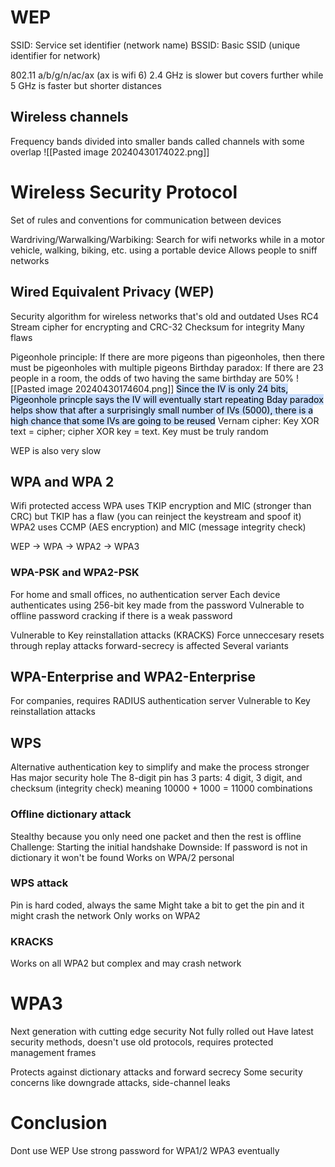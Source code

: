 # WEP
SSID: Service set identifier (network name)
BSSID: Basic SSID (unique identifier for network)

802.11 a/b/g/n/ac/ax (ax is wifi 6)
2.4 GHz is slower but covers further while 5 GHz is faster but shorter distances

## Wireless channels
Frequency bands divided into smaller bands called channels with some overlap
![[Pasted image 20240430174022.png]]

# Wireless Security Protocol
Set of rules and conventions for communication between devices

Wardriving/Warwalking/Warbiking: Search for wifi networks while in a motor vehicle, walking, biking, etc. using a portable device
Allows people to sniff networks

## Wired Equivalent Privacy (WEP)
Security algorithm for wireless networks that's old and outdated
Uses RC4 Stream cipher for encrypting and CRC-32 Checksum for integrity
Many flaws

Pigeonhole principle: If there are more pigeons than pigeonholes, then there must be pigeonholes with multiple pigeons 
Birthday paradox: If there are 23 people in a room, the odds of two having the same birthday are 50%
![[Pasted image 20240430174604.png]]
<mark style="background: #ADCCFFA6;">Since the IV is only 24 bits, Pigeonhole princple says the IV will eventually start repeating </mark>
<mark style="background: #ADCCFFA6;">Bday paradox helps show that after a surprisingly small number of IVs (5000), there is a high chance that some IVs are going to be reused</mark>
Vernam cipher: Key XOR text = cipher; cipher XOR key = text. 
	Key must be truly random

WEP is also very slow

## WPA and WPA 2
Wifi protected access 
WPA uses TKIP encryption and MIC (stronger than CRC) but TKIP has a flaw (you can reinject the keystream and spoof it)
WPA2 uses CCMP (AES encryption) and MIC (message integrity check)

WEP -> WPA -> WPA2 -> WPA3

### WPA-PSK and WPA2-PSK
For home and small offices, no authentication server
Each device authenticates using 256-bit key made from the password
Vulnerable to offline password cracking if there is a weak password

Vulnerable to Key reinstallation attacks (KRACKS)
	Force unneccesary resets through replay attacks
	forward-secrecy is affected
	Several variants
## WPA-Enterprise and WPA2-Enterprise
For companies, requires RADIUS authentication server
Vulnerable to Key reinstallation attacks 
## WPS
Alternative authentication key to simplify and make the process stronger
Has major security hole
The 8-digit pin has 3 parts: 4 digit, 3 digit, and checksum (integrity check)
meaning 10000 + 1000 = 11000 combinations

### Offline dictionary attack
Stealthy because you only need one packet and then the rest is offline
Challenge: Starting the initial handshake 
Downside: If password is not in dictionary it won't be found
Works on WPA/2 personal

### WPS attack
Pin is hard coded, always the same
Might take a bit to get the pin and it might crash the network
Only works on WPA2 

### KRACKS
Works on all WPA2 but complex and may crash network


# WPA3
Next generation with cutting edge security
Not fully rolled out
Have latest security methods, doesn't use old protocols, requires protected management frames

Protects against dictionary attacks and forward secrecy 
Some security concerns like downgrade attacks, side-channel leaks


# Conclusion
Dont use WEP 
Use strong password for WPA1/2
WPA3 eventually

